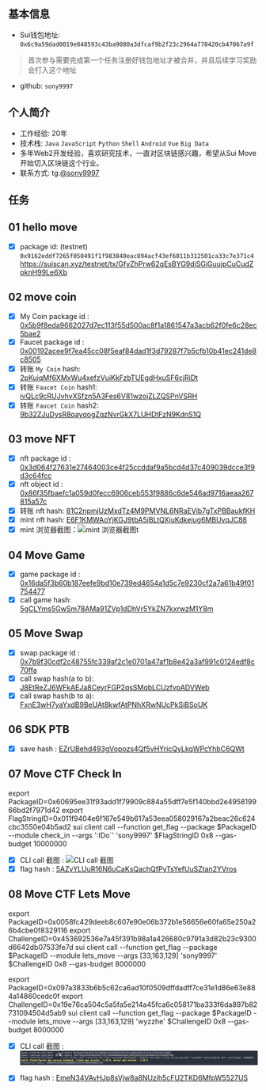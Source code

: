 ## 基本信息

- Sui钱包地址: `0x6c9a59dad0019e848593c43ba9080a3dfcaf9b2f23c2964a778420cb47067a9f`

> 首次参与需要完成第一个任务注册好钱包地址才被合并，并且后续学习奖励会打入这个地址

- github: `sony9997`

## 个人简介

- 工作经验: 20年
- 技术栈: `Java` `JavaScript` `Python` `Shell` `Android` `Vue` `Big Data`
- 多年Web2开发经验，喜欢研究技术，一直对区块链感兴趣，希望从Sui Move开始切入区块链这个行业。
- 联系方式: tg:[@sony9997](https://t.me/sony9997)

## 任务

## 01 hello move

- [X] package id: (testnet) `0x9162eddf7265f050491f1f983840eac894acf43ef6011b312501ca33c7e371c4`
  https://suiscan.xyz/testnet/tx/GfyZhPrw62qEsBYG9djSGiGuujpCuCudZpknH99Le6Xb

## 02 move coin

- [X] My Coin package id : [0x5b9f8eda9662027d7ec113f55d500ac8f1a1861547a3acb62f0fe6c28ec5bae2](https://suiscan.xyz/mainnet/object/0x5b9f8eda9662027d7ec113f55d500ac8f1a1861547a3acb62f0fe6c28ec5bae2/txs)
- [X] Faucet package id : [0x00192acee9f7ea45cc08f5eaf84dad1f3d79287f7b5cfb10b41ec241de8c8505](https://suiscan.xyz/mainnet/object/0x00192acee9f7ea45cc08f5eaf84dad1f3d79287f7b5cfb10b41ec241de8c8505/txs)
- [X] 转账 `My Coin` hash: [2pKuiqMf6XMxWu4xefzVuiKkFzbTUEgdHxuSF6cjRiDt](https://suiscan.xyz/mainnet/tx/2pKuiqMf6XMxWu4xefzVuiKkFzbTUEgdHxuSF6cjRiDt)
- [X] 转账 `Faucet Coin` hash1: [ivQLc9cRUJvhvXSfzn5A3Fes6V81wzojZLZQSPnVSRH](https://suiscan.xyz/mainnet/tx/ivQLc9cRUJvhvXSfzn5A3Fes6V81wzojZLZQSPnVSRH)
- [X] 转账 `Faucet Coin` hash2: [9b32ZJuDysR8qayqogZqzNvrGkX7LUHDtFzN9KdnS1Q](https://suiscan.xyz/mainnet/tx/9b32ZJuDysR8qayqogZqzNvrGkX7LUHDtFzN9KdnS1Q)

## 03 move NFT

- [X] nft package id : [0x3d064f27631e27464003ce4f25ccddaf9a5bcd4d37c409039dcce3f9d3c64fcc](https://suiscan.xyz/mainnet/object/0x3d064f27631e27464003ce4f25ccddaf9a5bcd4d37c409039dcce3f9d3c64fcc/txs)
- [X] nft object id : [0x86f35fbaefc1a059d0fecc6906ceb553f9886c6de546ad9716aeaa267815a57c](https://suiscan.xyz/mainnet/object/0x86f35fbaefc1a059d0fecc6906ceb553f9886c6de546ad9716aeaa267815a57c)
- [X] 转账 nft hash: [81C2npmjUzMxdTz4M9PMVNL6NRaEVib7gTxPBBaukfKH](https://suiscan.xyz/mainnet/tx/81C2npmjUzMxdTz4M9PMVNL6NRaEVib7gTxPBBaukfKH)
- [X] mint nft hash: [E6F1KMWAoYjKGJ9tbA5jBLtQXjuKdkejug6MBUvqJC88](https://suiscan.xyz/mainnet/tx/E6F1KMWAoYjKGJ9tbA5jBLtQXjuKdkejug6MBUvqJC88)
- [X] mint 浏览器截图：![mint 浏览器截图t](notes/nft_mint.jpg)

## 04 Move Game

- [X] game package id : [0x16da5f3b60b187eefe9bd10e739ed4654a1d5c7e9230cf2a7a61b49f01754477](https://suiscan.xyz/mainnet/object/0x16da5f3b60b187eefe9bd10e739ed4654a1d5c7e9230cf2a7a61b49f01754477/txs)
- [X] call game hash: [5gCLYms5GwSm78AMa91ZVp1dDhVr5YkZN7kxrwzM1Y8m](https://suiscan.xyz/mainnet/tx/5gCLYms5GwSm78AMa91ZVp1dDhVr5YkZN7kxrwzM1Y8m)

## 05 Move Swap

- [X] swap package id : [0x7b9f30cdf2c48755fc339af2c1e0701a47af1b8e42a3af991c0124edf8c70ffa](https://suiscan.xyz/mainnet/object/0x7b9f30cdf2c48755fc339af2c1e0701a47af1b8e42a3af991c0124edf8c70ffa/txs)
- [X] call swap hash(a to b): [J8EtReZJ6WFkAEJa8CeyrFGP2qsSMqbLCUzfvpADVWeb](https://suiscan.xyz/mainnet/tx/J8EtReZJ6WFkAEJa8CeyrFGP2qsSMqbLCUzfvpADVWeb)
- [X] call swap hash(b to a): [FxnE3wH7yaYxdB9BeUAt8kwfAtPNhXRwNUcPkSiBSoUK](https://suiscan.xyz/mainnet/tx/FxnE3wH7yaYxdB9BeUAt8kwfAtPNhXRwNUcPkSiBSoUK)

## 06 SDK PTB

- [X] save hash : [EZrUBehd493gVopozs4Qf5vHYricQyLkqWPcYhbC6QWt](https://suiscan.xyz/mainnet/tx/EZrUBehd493gVopozs4Qf5vHYricQyLkqWPcYhbC6QWt)

## 07 Move CTF Check In

export PackageID=0x60695ee31f93add1f79909c884a55dff7e5f140bbd2e495819966bd2f7971d42
export FlagStringID=0x011f9404e6f167e549b617a53eea058029167a2beac26c624cbc3550e04b5ad2
sui client call --function get_flag --package $PackageID --module check_in --args ':IDo`' 'sony9997' $FlagStringID 0x8 --gas-budget 10000000

- [X] CLI call 截图 : 
![CLI call 截图](notes/check_in_cli.jpg)
- [X] flag hash : [5AZyYLUuR16N6uCaKsQachQfPyTsYefUuSZtan2YVros](https://suiscan.xyz/testnet/tx/5AZyYLUuR16N6uCaKsQachQfPyTsYefUuSZtan2YVros)

## 08 Move CTF Lets Move

export PackageID=0x0058fc429deeb8c607e90e06b372b1e56656e60fa65e250a26b4cbe0f8329116
export ChallengeID=0x453692536e7a45f391b98a1a426680c9791a3d82b23c9300d6642db07533fe7d
sui client call --function get_flag --package $PackageID --module lets_move --args [33,163,129] 'sony9997' $ChallengeID 0x8 --gas-budget 8000000

export PackageID=0x097a3833b6b5c62ca6ad10f0509dffdadff7ce31e1d86e63e884a14860cedc0f
export ChallengeID=0x19e76ca504c5a5fa5e214a45fca6c058171ba333f6da897b82731094504d5ab9
sui client call --function get_flag --package $PackageID --module lets_move --args [33,163,129] 'wyzzhe' $ChallengeID 0x8 --gas-budget 8000000

- [X] CLI call 截图 : 
![CLI call 截图](notes/lets_move_cli.jpg)

- [X] flag hash : [EmeN34VAvHJp8sVjw8a8NUzih5cFU2TKD6MfpW5527US](https://suiscan.xyz/testnet/tx/EmeN34VAvHJp8sVjw8a8NUzih5cFU2TKD6MfpW5527US)


